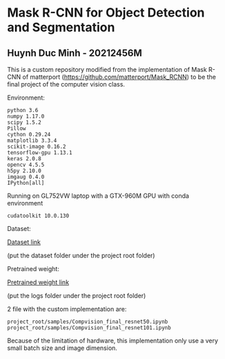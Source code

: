 # Mask R-CNN for Object Detection and Segmentation
## Huynh Duc Minh - 20212456M


This is a custom repository modified from the implementation of Mask R-CNN of matterport (https://github.com/matterport/Mask_RCNN) to be the final project of the computer vision class.

Environment:
```
python 3.6
numpy 1.17.0
scipy 1.5.2
Pillow
cython 0.29.24
matplotlib 3.3.4
scikit-image 0.16.2
tensorflow-gpu 1.13.1
keras 2.0.8
opencv 4.5.5
h5py 2.10.0
imgaug 0.4.0
IPython[all]
```

Running on GL752VW laptop with a GTX-960M GPU with conda environment

```
cudatoolkit 10.0.130
```

Dataset:

[Dataset link](https://drive.google.com/drive/folders/1_g5FIpFXYjfRnY1Hep6owKcFfcMy6N4x?classId=fd7662fb-3dda-418f-b24c-8099ad9601c2&assignmentId=6123f0e6-6f88-4753-8206-641861e96fa7&submissionId=097ea163-0959-f7e2-dfea-95ed76b8db74)

(put the dataset folder under the project root folder)

Pretrained weight:

[Pretrained weight link](https://drive.google.com/drive/folders/1yGumncJJD2oVI13_bMUZgYhExxGc0a7y?classId=fd7662fb-3dda-418f-b24c-8099ad9601c2&assignmentId=6123f0e6-6f88-4753-8206-641861e96fa7&submissionId=097ea163-0959-f7e2-dfea-95ed76b8db74)

(put the logs folder under the project root folder)

2 file with the custom implementation are:
```
project_root/samples/Compvision_final_resnet50.ipynb
project_root/samples/Compvision_final_resnet101.ipynb
```

Because of the limitation of hardware, this implementation only use a very small batch size and image dimension.